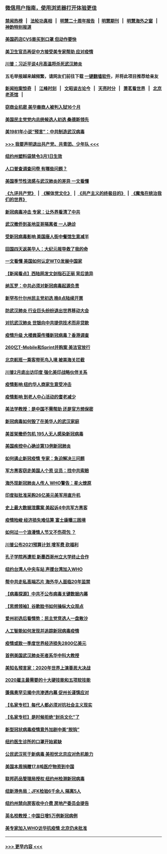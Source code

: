 ### [微信用户指南，使用浏览器打开体验更佳](https://github.com/gfw-breaker/banned-news1/blob/master/indexes/wechat-guide.md?t=0)
#### [禁闻热榜](热点新闻.md?t=0)  &nbsp;&nbsp;|&nbsp;&nbsp; [法轮功真相](https://github.com/gfw-breaker/truth/blob/master/README.md?t=0) &nbsp;&nbsp;|&nbsp;&nbsp; [明慧二十周年报告](https://github.com/gfw-breaker/mh-reports/blob/master/README.md?t=0) &nbsp;&nbsp;|&nbsp;&nbsp;[明慧期刊](https://github.com/gfw-breaker/mh-qikan) &nbsp;&nbsp;|&nbsp;&nbsp; [明慧海外之窗](https://github.com/gfw-breaker/mh-news/blob/master/README.md?t=0) &nbsp;&nbsp;|&nbsp;&nbsp; [神韵特别报道](https://github.com/gfw-breaker/mh-news/blob/master/shenyun.md?t=0)
#### [美国药店CVS能买到口罩 但动作要快](../pages/nsc412/n11862438.md?t=02130144) 
#### [美卫生官员再促中方接受美专家帮助 应对疫情](../pages/nsc412/n11864043.md?t=02130144) 
#### [川普：习近平说4月高温将杀死武汉肺炎](../pages/nsc412/n11860814.md?t=02130144) 
#### 五毛举报越来越频繁，请网友们前往下载 [一键翻墙软件](https://github.com/gfw-breaker/ssr-accounts)，并将此项目推荐给亲友
#### [新闻拍案惊奇](https://github.com/gfw-breaker/banned-news1/blob/master/pages/link4.md) &nbsp;&nbsp;|&nbsp;&nbsp; [江峰时刻](https://github.com/gfw-breaker/banned-news1/blob/master/pages/link4.md) &nbsp;&nbsp;|&nbsp;&nbsp; [文昭谈古论今](https://github.com/gfw-breaker/banned-news1/blob/master/pages/link4.md) &nbsp;&nbsp;|&nbsp;&nbsp; [天亮时分](https://github.com/gfw-breaker/banned-news1/blob/master/pages/link4.md) &nbsp;&nbsp;|&nbsp;&nbsp; [萧茗看世界](https://github.com/gfw-breaker/banned-news1/blob/master/pages/link4.md) &nbsp;&nbsp;|&nbsp;&nbsp; [北京老茶馆](https://github.com/gfw-breaker/banned-news1/blob/master/pages/link4.md) &nbsp;&nbsp;|&nbsp;&nbsp; 
#### [窃商业机密 美华裔商人被判入狱16个月](../pages/nsc412/n11863911.md?t=02130144) 
#### [美国民主党党内总统候选人初选 桑德斯领先](../pages/nsc412/n11863475.md?t=02130144) 
#### [美1981年小说“预言”：中共制造武汉病毒](../pages/nsc412/n11863306.md?t=02130144) 
#### [>>> 我要声明退出共产党、共青团、少年队 <<<](https://github.com/begood0513/goodnews/blob/master/quit/letter.md) 
#### [纽约州塑料袋禁令3月1日生效](../pages/nsc412/n11862832.md?t=02130144) 
#### [人口普查调查问卷  有哪些问题？](../pages/nsc412/n11862808.md?t=02130144) 
#### [美国季节性流感与武汉肺炎的差异 一文看懂](../pages/nsc412/n11862428.md?t=02130144) 
#### [《九评共产党》](https://github.com/begood0513/9ping.md/blob/master/README.md) &nbsp;|&nbsp; [《解体党文化》](../../../../jtdwh.md/blob/master/README.md)  &nbsp;|&nbsp; [《共产主义的终极目的》](../../../../gczydzjmd.md/blob/master/README.md) &nbsp;|&nbsp; [《魔鬼在统治我们的世界》](../../../../mgztzwmdsj.md/blob/master/README.md) 
#### [新冠病毒冲击 专家：让外界看清了中共](../pages/nsc412/n11862280.md?t=02130144) 
#### [武汉撤侨到圣地亚哥隔离者 一人确诊](../pages/nsc412/n11862460.md?t=02130144) 
#### [受新冠病毒影响 美国唐人街中餐馆生意减半](../pages/nsc412/n11861940.md?t=02130144) 
#### [回国四天返美华人：大纪元报导救了我的命](../pages/nsc412/n11862181.md?t=02130144) 
#### [一文看懂 美国如何认定WTO发展中国家](../pages/nsc412/n11862051.md?t=02130144) 
#### [【新闻看点】西陆网发文剑指石正丽 背后诡异](../pages/nsc412/n11861792.md?t=02130144) 
#### [纳瓦罗：中共必须对新冠病毒起源负责](../pages/nsc412/n11861810.md?t=02130144) 
#### [新罕布什尔州民主党初选 晚8点陆续开票](../pages/nsc412/n11861872.md?t=02130144) 
#### [防武汉肺炎 行业巨头纷纷退出世界移动大会](../pages/nsc412/n11861795.md?t=02130144) 
#### [对抗武汉肺炎 世银向中共提供技术而非贷款](../pages/nsc412/n11861652.md?t=02130144) 
#### [疫情升级 大楼粪渠传播新冠病毒？香港调查](../pages/nsc412/n11861556.md?t=02130144) 
#### [260亿T-Mobile和Sprint并购案 美法官放行](../pages/nsc412/n11861511.md?t=02130144) 
#### [北京航班一乘客带死鸟入境 被美海关拦截](../pages/nsc412/n11861317.md?t=02130144) 
#### [川普2月底出访印度 强化美印战略伙伴关系](../pages/nsc412/n11860557.md?t=02130144) 
#### [疫情影响  纽约华人商家生意受冲击](../pages/nsc412/n11860284.md?t=02130144) 
#### [疫情影响  到老人中心活动的耆老减少](../pages/nsc412/n11860199.md?t=02130144) 
#### [美法学教授：是中国不需帮助 还是官方想保密](../pages/nsc412/n11859492.md?t=02130144) 
#### [新冠病毒如何毁了在美华人的武汉家庭](../pages/nsc412/n11859524.md?t=02130144) 
#### [美首架撤侨包机 195人无人感染新冠病毒](../pages/nsc412/n11859908.md?t=02130144) 
#### [美国疾控中心确诊第13例新冠肺炎](../pages/nsc412/n11859966.md?t=02130144) 
#### [如何遏止新冠疫情 专家：急迫解决三问题](../pages/nsc412/n11859685.md?t=02130144) 
#### [军方黑客窃走美国人个资 议员：找中共索赔](../pages/nsc412/n11859371.md?t=02130144) 
#### [海外现新冠肺炎人传人 WHO警告：星火燎原](../pages/nsc412/n11859252.md?t=02130144) 
#### [印度拟批准采购26亿美元美军用直升机](../pages/nsc412/n11859143.md?t=02130144) 
#### [史上最大数据泄露案 美起诉4中共军方黑客](../pages/nsc412/n11859115.md?t=02130144) 
#### [疫情险峻 经济损失难估算 富士康曝三困境](../pages/nsc412/n11859120.md?t=02130144) 
#### [如何过一个浪漫情人节又不伤荷包 ？](../pages/nsc412/n11858969.md?t=02130144) 
#### [川普公布2021预算计划 增军费 砍福利](../pages/nsc412/n11859012.md?t=02130144) 
#### [孔子学院再遭拒 新墨西哥州立大学终止合作](../pages/nsc412/n11858661.md?t=02130144) 
#### [纽约台湾人中央车站  声援台湾加入WHO](../pages/nsc412/n11857757.md?t=02130144) 
#### [帮中共走私高端芯片 海外华人面临20年监禁](../pages/nsc412/n11855016.md?t=02130144) 
#### [【病毒探源】中共不公布病毒关键数据内幕](../pages/nsc412/n11856584.md?t=02130144) 
#### [【思想领袖】谷歌脸书如何操纵大众观点](../pages/nsc412/n11680874.md?t=02130144) 
#### [爱州初选后看情势：民主党竞选人一盘散沙](../pages/nsc412/n11856557.md?t=02130144) 
#### [人工智能如何发现并追踪新冠病毒疫情](../pages/nsc412/n11856398.md?t=02130144) 
#### [疫情或致一季度世界经济损失2800亿美元](../pages/nsc412/n11855639.md?t=02130144) 
#### [首例美国武汉肺炎死者系华中科大教授](../pages/nsc412/n11855500.md?t=02130144) 
#### [美知名预言家：2020年世界上演善恶大决战](../pages/nsc412/n11855418.md?t=02130144) 
#### [2020雇主最需要的十大硬技能和五项软技能](../pages/nsc412/n11850953.md?t=02130144) 
#### [蓬佩奥罕见揭中共渗透内幕 促州长谨慎应对](../pages/nsc412/n11854685.md?t=02130144) 
#### [【名家专栏】每代人都必须对抗社会主义现实](../pages/nsc412/n11831412.md?t=02130144) 
#### [【名家专栏】是时候拒绝“封杀文化”了](../pages/nsc412/n11814093.md?t=02130144) 
#### [新型冠状病毒疫情意外加剧中美“脱钩”](../pages/nsc412/n11854475.md?t=02130144) 
#### [纽约医生诊所的口罩开始紧缺](../pages/nsc412/n11853364.md?t=02130144) 
#### [公民武汉死于新病毒 美担忧北京应对危机能力](../pages/nsc412/n11854331.md?t=02130144) 
#### [美国本周捐赠17.8吨医疗物资到中国](../pages/nsc412/n11854269.md?t=02130144) 
#### [联邦药品管理局授权  纽约州检测新冠病毒](../pages/nsc412/n11853371.md?t=02130144) 
#### [纽新港务局：JFK检验6千余人  隔离5人](../pages/nsc412/n11853366.md?t=02130144) 
#### [纽约州禁向房客收中介费  房地产委员会提告](../pages/nsc412/n11853360.md?t=02130144) 
#### [英名校教授：中国日增5万例新冠病例](../pages/nsc412/n11854174.md?t=02130144) 
#### [美专家加入WHO访华抗疫情 北京仍未批准](../pages/nsc412/n11854043.md?t=02130144) 

----
#### [ >>> 更早内容 <<< ](../indexes/nsc412-earlier.md)
